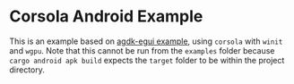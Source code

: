 # Corsola Android Example

This is an example based on [agdk-egui example](https://github.com/rust-mobile/rust-android-examples), using `corsola` with `winit` and `wgpu`. Note that this cannot be run from the `examples` folder because `cargo android apk build` expects the `target` folder to be within the project directory.
